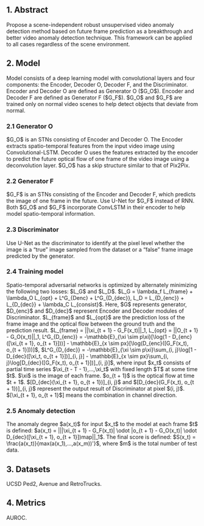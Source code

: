 <h2>1. Abstract</h2>
Propose a scene-independent robust unsupervised video anomaly detection method based on future frame prediction as a breakthrough and better video anomaly detection technique. This framework can be applied to all cases regardless of the scene environment.
<h2>2. Model</h2>
Model consists of a deep learning model with convolutional layers and four components: the Encoder, Decoder O, Decoder F, and the Discriminator. Encoder and Decoder O are defined as Generator O ($G_O$). Encoder and Decoder F are defined as Generator F ($G_F$). $G_O$ and $G_F$ are trained only on normal video scenes to help detect objects that deviate from normal.
<h3>2.1 Generator O</h3>
$G_O$ is an STNs consisting of Encoder and Decoder O. The Encoder extracts spatio-temporal features from the input video image using Convolutional-LSTM. Decoder O uses the features extracted by the encoder to predict the future optical flow of one frame of the video image using a deconvolution layer. $G_O$ has a skip structure similar to that of Pix2Pix.
<h3>2.2 Generator F</h3>
$G_F$ is an STNs consisting of the Encoder and Decoder F, which predicts the image of one frame in the future. Use U-Net for $G_F$ instead of RNN. Both $G_O$ and $G_F$ incorporate ConvLSTM in their encoder to help model spatio-temporal information.
<h3>2.3 Discriminator</h3>
Use U-Net as the discriminator to identify at the pixel level whether the image is a “true” image sampled from the dataset or a “false” frame image predicted by the generator.
<h3>2.4 Training model</h3>
Spatio-temporal adversarial networks is optimized by alternately minimizing the following two losses: $L_G$ and $L_D$. $L_G = \lambda_f L_{frame} + \lambda_O L_{opt} + L^G_{Denc} + L^G_{D_{dec}}, L_D = L_{D_{enc}} + L_{D_{dec}} + \lambda_C L_{consist}$. Here, $G$ represents generator, $D_{enc}$ and $D_{dec}$ represent Encoder and Decoder modules of Discriminator. $L_{frame}$ and $L_{opt}$ are the prediction loss of the frame image and the optical flow between the ground truth and the prediction result. $L_{frame} = ||\xi_{t + 1} - G_F(x_t)||_1, L_{opt} = ||O_{t + 1} - G_O(x_t)||_1, L^G_{D_{enc}} = -\mathbb{E}_{\xi \sim p\xi}[\log(1 - D_{enc}([\xi_{t + 1}, o_{t + 1}]))] - \mathbb{E}_{x \sim px}[\log(D_{enc}([G_F(x_t), o_{t + 1}]))]$, $L^G_{D_{dec}} = -\mathbb{E}_{\xi \sim p\xi}\sum_{i, j}\log[1 - D_{dec}([\xi_t, o_{t + 1}])]_{i, j}] - \mathbb{E}_{x \sim px}\sum_{i, j}\log[D_{dec}([G_F(x_t), o_{t + 1}])]_{i, j}]$, where input $x_t$ consists of partial time series $\xi_{t - T - 1},...,\xi_t$ with fixed length $T$ at some time $t$. $\xi$ is the image of each frame. $o_{t + 1}$ is the optical flow at time $t + 1$. $[D_{dec}(\xi_{t + 1}, o_{t + 1})]_{i, j}$ and $[D_{dec}(G_F(x_t), o_{t + 1})]_{i, j}$ represent the output result of Discriminator at pixel $(i, j)$. $[\xi_{t + 1}, o_{t + 1}$] means the combination in channel direction.
<h3>2.5 Anomaly detection</h3>
The anomaly degree $a(x_t)$ for input $x_t$ to the model at each frame $t$ is defined: $a(x_t) = |||\xi_{t + 1} - G_F(x_t)| \odot |o_{t + 1} - G_O(x_t)| \odot D_{dec}([\xi_{t + 1}, o_{t + 1}])map||_1$. The final score is defined: $S(x_t) = \frac{a(x_t)}{max(a(x_1),...,a(x_m))'}$, where $m$ is the total number of test data.
<h2>3. Datasets</h2>
UCSD Ped2, Avenue and RetroTrucks.
<h2>4. Metrics</h2>
AUROC.